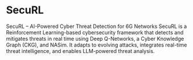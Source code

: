 # SecuRL
SecuRL – AI-Powered Cyber Threat Detection for 6G Networks SecuRL is a Reinforcement Learning-based cybersecurity framework that detects and mitigates threats in real time using Deep Q-Networks, a Cyber Knowledge Graph (CKG), and NASim. It adapts to evolving attacks, integrates real-time threat intelligence, and enables LLM-powered threat analysis.

